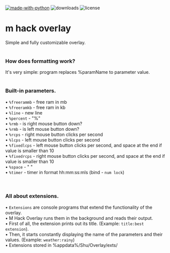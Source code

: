 [![made-with-python](https://img.shields.io/badge/Made%20with-C%23-blueviolet)](https://docs.microsoft.com/en-us/dotnet/csharp/)
![downloads](https://img.shields.io/github/downloads/KD3n1z/mhack-overlay/total)
![license](https://img.shields.io/github/license/KD3n1z/mhack-overlay)

# m hack overlay
Simple and fully customizable overlay.
<br><br>
### How does formatting work?
It's very simple: program replaces %paramName to parameter value.
<br><br>
### Built-in parameters.
• <code>%freerammb</code> - free ram in mb<br>
• <code>%freeramkb</code> - free ram in kb<br>
• <code>%line</code> - new line<br>
• <code>%percent</code> - "%"<br>
• <code>%rmb</code> - is right mouse button down?<br>
• <code>%rmb</code> - is left mouse button down?<br>
• <code>%rcps</code> - right mouse button clicks per second<br>
• <code>%lcps</code> - left mouse button clicks per second<br>
• <code>%fixedlcps</code> - left mouse button clicks per second, and space at the end if value is smaller than 10<br>
• <code>%fixedrcps</code> - right mouse button clicks per second, and space at the end if value is smaller than 10<br>
• <code>%space</code> - " "<br>
• <code>%timer</code> - timer in format hh:mm:ss:mls (bind - <code>num lock</code>)<br>
<br><br>
### All about extensions.
• <code>Extensions</code> are console programs that extend the functionality of the overlay.<br>
• M Hack Overlay runs them in the background and reads their output.<br>
• First of all, the extension prints out its title. (Example: <code>title:best extension</code>).<br>
• Then, it starts constantly displaying the name of the parameters and their values. (Example: <code>weather:rainy</code>)<br>
• Extensions stored in %appdata%/Shu/Overlay/exts/
